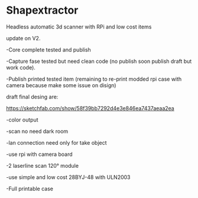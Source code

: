Shapextractor
=============

Headless automatic 3d scanner  with RPi and low cost items 


update on V2.

-Core complete tested and publish

-Capture fase tested but need clean code (no publish soon publish draft but work code).

-Publish printed tested item (remaining to re-print modded rpi case with camera because make some issue on disign)

draft final desing are:

https://sketchfab.com/show/58f39bb7292d4e3e846ea7437aeaa2ea



-color output
 
-scan no need dark room
 
-lan connection need only for take object
 
-use rpi with camera board
 
-2 laserline scan 120° module
 
-use simple and low cost 28BYJ-48 with ULN2003

-Full printable case
